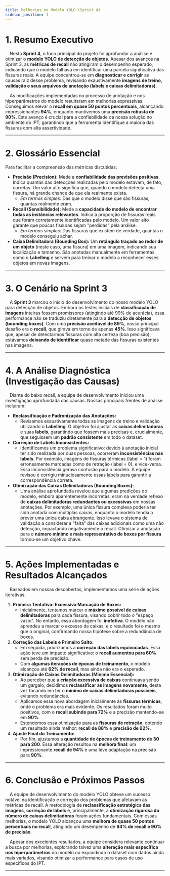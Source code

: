 ```yaml
---
title: Melhorias no Modelo YOLO (Sprint 4)
sidebar_position: 1
---
```


# 1. Resumo Executivo

&emsp;Nesta **Sprint 4**, o foco principal do projeto foi aprofundar a análise e otimizar o **modelo YOLO de detecção de objetos**. Apesar dos avanços na Sprint 3, as **métricas de recall** não atingiram o desempenho esperado, indicando que o modelo falhava em identificar uma parcela significativa das fissuras reais. A equipe concentrou-se em **diagnosticar e corrigir** as causas raiz desse problema, revisando exaustivamente **imagens de treino, validação e seus arquivos de anotação (labels e caixas delimitadoras)**.

&emsp;As modificações implementadas no processo de anotação e nos hiperparâmetros do modelo resultaram em melhorias expressivas. Conseguimos elevar o **recall em quase 50 pontos percentuais**, alcançando impressionantes **94%**, enquanto mantivemos uma **precisão robusta de 90%**. Este avanço é crucial para a confiabilidade da nossa solução no ambiente do IPT, garantindo que a ferramenta identifique a maioria das fissuras com alta assertividade.

---

# 2. Glossário Essencial

Para facilitar a compreensão das métricas discutidas:

* **Precisão (Precision):** Mede a **confiabilidade das previsões positivas**. Indica quantas das detecções realizadas pelo modelo estavam, de fato, corretas. Um valor alto significa que, quando o modelo detecta uma fissura, há grande chance de que ela realmente exista.
    * *Em termos simples:* Das que o modelo disse que são fissuras, quantas realmente eram.
* **Recall (Sensibilidade):** Mede a **capacidade do modelo de encontrar todas as instâncias relevantes**. Indica a proporção de fissuras reais que foram corretamente identificadas pelo modelo. Um valor alto garante que poucas fissuras sejam "perdidas" pela análise.
    * *Em termos simples:* Das fissuras que existem de verdade, quantas o modelo conseguiu achar.
* **Caixa Delimitadora (Bounding Box):** Um **retângulo traçado ao redor de um objeto** (neste caso, uma fissura) em uma imagem, indicando sua localização e tamanho. São anotadas manualmente em ferramentas como o **LabelImg** e servem para treinar o modelo a reconhecer esses objetos em novas imagens.

---

# 3. O Cenário na Sprint 3

&emsp;A **Sprint 3** marcou o início do desenvolvimento do nosso modelo YOLO para detecção de objetos. Embora os testes iniciais de **classificação de imagens** inteiras fossem promissores (atingindo até 99% de acurácia), essa performance não se traduziu diretamente para a **detecção de objetos (bounding boxes)**. Com uma **precisão aceitável de 89%**, nosso principal desafio era o **recall**, que girava em torno de apenas **45%**. Isso significava que, apesar de detectarmos fissuras com alta certeza (boa precisão), estávamos **deixando de identificar** quase metade das fissuras existentes nas imagens.

---

# 4. A Análise Diagnóstica (Investigação das Causas)

&emsp;Diante do baixo recall, a equipe de desenvolvimento iniciou uma investigação aprofundada das causas. Nossas principais frentes de análise incluíram:

* **Reclassificação e Padronização das Anotações:**
    * Revisamos exaustivamente todas as imagens de treino e validação utilizando o **LabelImg**. O objetivo foi ajustar as **caixas delimitadoras** e suas **labels**, garantindo que fossem mais precisas e, crucialmente, que seguissem um **padrão consistente** em todo o dataset.
* **Correção de Labels Inconsistentes:**
    * Identificamos um problema significativo: devido à anotação inicial ter sido realizada por duas pessoas, ocorreram **inconsistências nas labels**. Por exemplo, imagens de fissuras térmicas (label = 1) foram erroneamente marcadas como de retração (label = 0), e vice-versa. Essa inconsistência gerava confusão para o modelo. A equipe revisou e corrigiu minuciosamente essas labels para garantir a correspondência correta.
* **Otimização das Caixas Delimitadoras (Bounding Boxes):**
    * Uma análise aprofundada revelou que algumas predições do modelo, embora aparentemente incorretas, eram na verdade reflexo de **caixas delimitadoras redundantes ou excessivas** em nossas anotações. Por exemplo, uma única fissura complexa poderia ter sido anotada com múltiplas caixas, enquanto o modelo tendia a prever uma única caixa abrangente. Isso levava o sistema de validação a considerar a "falta" das caixas adicionais como uma não detecção, impactando negativamente o recall. Otimizar a anotação para o **número mínimo e mais representativo de boxes por fissura** tornou-se um objetivo chave.

---

# 5. Ações Implementadas e Resultados Alcançados

&emsp;Baseados em nossas descobertas, implementamos uma série de ações iterativas:

1.  **Primeira Tentativa: Excessiva Marcação de Boxes:**
    * Inicialmente, tentamos marcar o **máximo possível de caixas delimitadoras** para cada fissura, visando cobrir todo o "espaço vazio". No entanto, essa abordagem foi **inefetiva**. O modelo não aprendeu a marcar o excesso de caixas, e o resultado foi o mesmo que o original, confirmando nossa hipótese sobre a redundância de boxes.
2.  **Correção das Labels e Primeiro Salto:**
    * Em seguida, priorizamos a **correção das labels equivocadas**. Essa ação teve um impacto significativo: o **recall aumentou para 60%** sem perda de precisão.
    * Com **algumas iterações de épocas de treinamento**, o modelo alcançou até **62% de recall**, mas ainda não era o esperado.
3.  **Otimização de Caixas Delimitadoras (Mínimo Essencial):**
    * Ao perceber que a **criação excessiva de caixas** continuava sendo um gargalo, decidimos **reclassificar as imagens novamente**, desta vez focando em ter o **mínimo de caixas delimitadoras possíveis**, evitando redundâncias.
    * Aplicamos essa nova abordagem inicialmente às **fissuras térmicas**, onde o problema era mais evidente. Os resultados foram muito positivos, com o **recall subindo para 72%** e a precisão mantendo-se em **90%**.
    * Estendemos essa otimização para as **fissuras de retração**, obtendo um resultado ainda melhor: **recall de 88%** e **precisão de 92%**.
4.  **Ajuste Final do Treinamento:**
    * Por fim, ajustamos a **quantidade de épocas de treinamento de 30 para 200**. Essa alteração resultou na **melhora final**: um impressionante **recall de 94%** e uma leve adaptação na precisão para **90%**.

---

# 6. Conclusão e Próximos Passos

&emsp;A equipe de desenvolvimento do modelo YOLO obteve um sucesso notável na identificação e correção dos problemas que afetavam as métricas de recall. A metodologia de **reclassificação estratégica das imagens**, **correção de labels** e, principalmente, a **otimização rigorosa do número de caixas delimitadoras** foram ações fundamentais. Com essas melhorias, o modelo YOLO alcançou uma **melhora de quase 50 pontos percentuais no recall**, atingindo um desempenho de **94% de recall e 90% de precisão**.

&emsp;Apesar dos excelentes resultados, a equipe considera relevante continuar a busca por melhorias, explorando talvez uma **alteração mais específica nos hiperparâmetros** do modelo ou expandindo o dataset com dados ainda mais variados, visando otimizar a performance para casos de uso específicos do IPT.

---